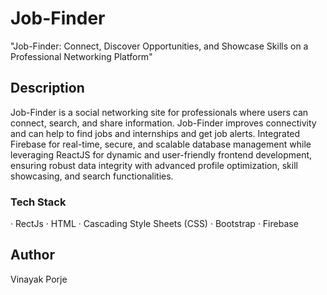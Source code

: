 # Job-Finder
"Job-Finder: Connect, Discover Opportunities, and Showcase Skills on a Professional Networking Platform"

## Description
Job-Finder is a social networking site for professionals where users can connect, search, and share information. Job-Finder improves connectivity and can help to find jobs and internships and get job alerts. Integrated Firebase for real-time, secure, and scalable database management while leveraging ReactJS for dynamic and user-friendly frontend development, ensuring robust data integrity with advanced profile optimization, skill showcasing, and search functionalities.

### Tech Stack

· RectJs  · HTML  · Cascading Style Sheets (CSS)  · Bootstrap  · Firebase

## Author

Vinayak Porje 

